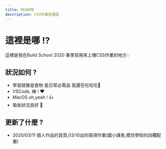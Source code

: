 ```yaml
---
title: README
description: CSS作業放置區
---
```


# 這裡是哪 !?
這裡是我在Build School 2020 春季班用來上傳CSS作業的地方:bulb: 

## 狀況如何 ?

- 學習就像是食物 是日常必需品 我還在吃吃吃:fork_and_knife: 
- VSCode, 棒 ! :heart:
- MacOS oh,yeah ! :+1: 
- 吸收狀況良好 :muscle:


## 更新了什麼 ?
- 2020/03/11 個人作品的首頁,03/10出的兩項作業(國小課表,模仿學校的四欄配置)